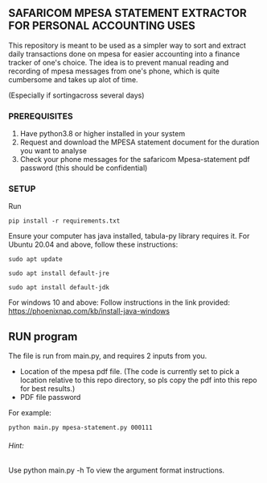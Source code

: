 ## SAFARICOM MPESA STATEMENT EXTRACTOR FOR PERSONAL ACCOUNTING USES
This repository is meant to be used as a simpler way to sort and extract daily transactions done on mpesa for easier accounting into a finance tracker of one's choice.
The idea is to prevent manual reading and recording of mpesa messages from one's phone, which is quite cumbersome and takes up alot of time. 

(Especially if sortingacross several days)

### PREREQUISITES
1. Have python3.8 or higher installed in your system
2. Request and download the MPESA statement document for the duration you want to analyse
3. Check your phone messages for the safaricom Mpesa-statement pdf password (this should be confidential)

### SETUP
Run
```console
pip install -r requirements.txt
```

Ensure your computer has java installed, tabula-py library requires it. 
For Ubuntu 20.04 and above, follow these instructions:

```console
sudo apt update
```

```console
sudo apt install default-jre
```

```console
sudo apt install default-jdk 
```

For windows 10 and above:
Follow instructions in the link provided: https://phoenixnap.com/kb/install-java-windows 


## RUN program
The file is run from main.py, and requires 2 inputs from you.
- Location of the mpesa pdf file. 
  (The code is currently set to pick a location relative to this repo directory, so pls copy the pdf into this repo for best results.)
- PDF file password

For example:

```console
python main.py mpesa-statement.py 000111
```

###### Hint: 
Use python main.py -h 
To view the argument format instructions.